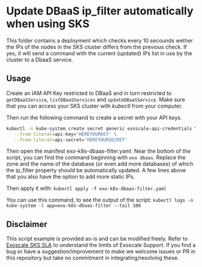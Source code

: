 # Update DBaaS ip_filter automatically when using SKS

This folder contains a deployment which checks every 10 secounds wether the IPs of the nodes in the SKS cluster differs from the previous check.
If yes, it will send a command with the current (updated) IPs list in use by the cluster to a DbaaS service.

## Usage

Create an IAM API Key restricted to DBaaS and in turn restricted to `getDBaaSService`, `listDBaaSServices` and `updateDBaaSService`.
Make sure that you can access your SKS cluster with *kubectl* from your computer.

Then run the following command to create a secret with your API keys.
```bash
kubectl -n kube-system create secret generic exoscale-api-credentials \
   --from-literal=api-key='HEREYOURKEY' \
   --from-literal=api-secret='HEREYOURSECRET'
```

Then open the manifest exo-k8s-dbaas-filter.yaml. Near the bottom of the script, you can find the command beginning with `exo dbaas`. Replace the zone and the name of the database (or even add more databases) of which the ip_filter property should be automatically updated. A few lines above that you also have the option to add more static IPs.

Then apply it with:
`kubectl apply -f exo-k8s-dbaas-filter.yaml`

You can use this command, to see the output of the script:
`kubectl logs -n kube-system -l app=exo-k8s-dbaas-filter --tail 100`

## Disclaimer

This script example is provided as-is and can be modified freely. Refer to [Exoscale SKS SLA](https://community.exoscale.com/documentation/sks/overview/#service-level-and-support) to understand the limits of Exoscale Support. If you find a bug or have a suggestion/improvement to make
we welcome issues or PR in this repository but take no commitment in integrating/resolving these.
